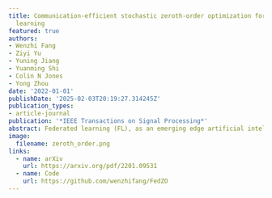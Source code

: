 ```yaml
---
title: Communication-efficient stochastic zeroth-order optimization for federated
  learning
featured: true
authors:
- Wenzhi Fang
- Ziyi Yu
- Yuning Jiang
- Yuanming Shi
- Colin N Jones
- Yong Zhou
date: '2022-01-01'
publishDate: '2025-02-03T20:19:27.314245Z'
publication_types:
- article-journal
publication: '*IEEE Transactions on Signal Processing*'
abstract: Federated learning (FL), as an emerging edge artificial intelligence paradigm, enables many edge devices to collaboratively train a global model without sharing their private data. To enhance the training efficiency of FL, various algorithms have been proposed, ranging from first-order to second-order methods. However, these algorithms cannot be applied in scenarios where the gradient information is not available, e.g., federated black-box attack and federated hyperparameter tuning. To address this issue, in this paper we propose a derivative-free federated zeroth-order optimization (FedZO) algorithm featured by performing multiple local updates based on stochastic gradient estimators in each communication round and enabling partial device participation. Under non-convex settings, we derive the convergence performance of the FedZO algorithm on non-independent and identically distributed data and characterize the impact of the numbers of local iterates and participating edge devices on the convergence. To enable communication-efficient FedZO over wireless networks, we further propose an over-the-air computation (AirComp) assisted FedZO algorithm. With an appropriate transceiver design, we show that the convergence of AirComp-assisted FedZO can still be preserved under certain signal-to-noise ratio conditions. Simulation results demonstrate the effectiveness of the FedZO algorithm and validate the theoretical observations.
image:
  filename: zeroth_order.png
links:
  - name: arXiv
    url: https://arxiv.org/pdf/2201.09531
  - name: Code
    url: https://github.com/wenzhifang/FedZO
---
```


